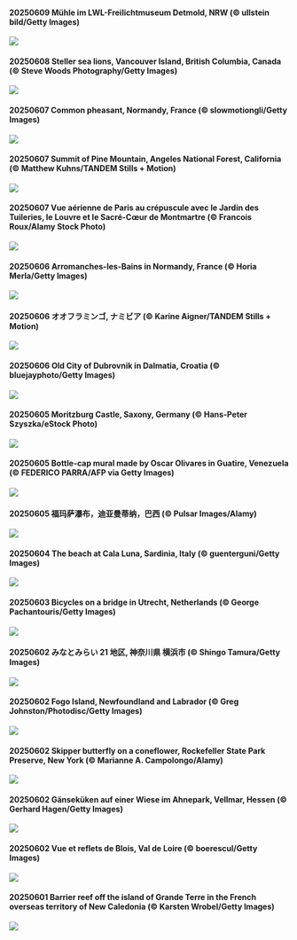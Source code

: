 #### 20250609 Mühle im LWL-Freilichtmuseum Detmold, NRW (© ullstein bild/Getty Images)

![](20250609_MillDetmold_1920x1080.jpg)

#### 20250608 Steller sea lions, Vancouver Island, British Columbia, Canada (© Steve Woods Photography/Getty Images)

![](20250608_StellarSeaLions_1920x1080.jpg)

#### 20250607 Common pheasant, Normandy, France (© slowmotiongli/Getty Images)

![](20250607_Pheasant_1920x1080.jpg)

#### 20250607 Summit of Pine Mountain, Angeles National Forest, California (© Matthew Kuhns/TANDEM Stills + Motion)

![](20250607_PacificCrestTrail_1920x1080.jpg)

#### 20250607 Vue aérienne de Paris au crépuscule avec le Jardin des Tuileries, le Louvre et le Sacré-Cœur de Montmartre (© Francois Roux/Alamy Stock Photo)

![](20250607_NuitBlancheParis_1920x1080.jpg)

#### 20250606 Arromanches-les-Bains in Normandy, France (© Horia Merla/Getty Images)

![](20250606_NormandyBeach_1920x1080.jpg)

#### 20250606 オオフラミンゴ, ナミビア (© Karine Aigner/TANDEM Stills + Motion)

![](20250606_FlamingosNamibia_1920x1080.jpg)

#### 20250606 Old City of Dubrovnik in Dalmatia, Croatia (© bluejayphoto/Getty Images)

![](20250606_DubrovnikTwilight_1920x1080.jpg)

#### 20250605 Moritzburg Castle, Saxony, Germany (© Hans-Peter Szyszka/eStock Photo)

![](20250605_SchlossMoritzburg_1920x1080.jpg)

#### 20250605 Bottle-cap mural made by Oscar Olivares in Guatire, Venezuela (© FEDERICO PARRA/AFP via Getty Images)

![](20250605_OlivaresMural_1920x1080.jpg)

#### 20250605 福玛萨瀑布，迪亚曼蒂纳，巴西 (© Pulsar Images/Alamy)

![](20250605_FumacinhaBahia_1920x1080.jpg)

#### 20250604 The beach at Cala Luna, Sardinia, Italy (© guenterguni/Getty Images)

![](20250604_CalaLuna_1920x1080.jpg)

#### 20250603 Bicycles on a bridge in Utrecht, Netherlands (© George Pachantouris/Getty Images)

![](20250603_BicyclesUtrecht_1920x1080.jpg)

#### 20250602 みなとみらい 21 地区, 神奈川県 横浜市 (© Shingo Tamura/Getty Images)

![](20250602_YokohamaPort_1920x1080.jpg)

#### 20250602 Fogo Island, Newfoundland and Labrador (© Greg Johnston/Photodisc/Getty Images)

![](20250602_Fogoisland_1920x1080.jpg)

#### 20250602 Skipper butterfly on a coneflower, Rockefeller State Park Preserve, New York (© Marianne A. Campolongo/Alamy)

![](20250602_EchinaceaButterfly_1920x1080.jpg)

#### 20250602 Gänseküken auf einer Wiese im Ahnepark, Vellmar, Hessen (© Gerhard Hagen/Getty Images)

![](20250602_ChickAhnepark_1920x1080.jpg)

#### 20250602 Vue et reflets de Blois, Val de Loire (© boerescul/Getty Images)

![](20250602_BloisBridge_1920x1080.jpg)

#### 20250601 Barrier reef off the island of Grande Terre in the French overseas territory of New Caledonia (© Karsten Wrobel/Getty Images)

![](20250601_GrandeTerreReef_1920x1080.jpg)


